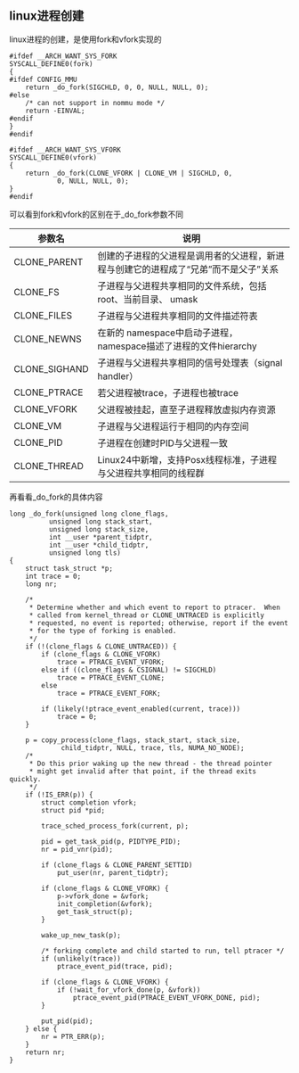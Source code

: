## linux进程创建

linux进程的创建，是使用fork和vfork实现的

```
#ifdef __ARCH_WANT_SYS_FORK
SYSCALL_DEFINE0(fork)
{
#ifdef CONFIG_MMU
	return _do_fork(SIGCHLD, 0, 0, NULL, NULL, 0);
#else
	/* can not support in nommu mode */
	return -EINVAL;
#endif
}
#endif
```

```
#ifdef __ARCH_WANT_SYS_VFORK
SYSCALL_DEFINE0(vfork)
{
	return _do_fork(CLONE_VFORK | CLONE_VM | SIGCHLD, 0,
			0, NULL, NULL, 0);
}
#endif
```

可以看到fork和vfork的区别在于_do_fork参数不同

参数名|说明
---|---
CLONE_PARENT|创建的子进程的父进程是调用者的父进程，新进程与创建它的进程成了“兄弟”而不是父子”关系
CLONE_FS|子进程与父进程共享相同的文件系统，包括root、当前目录、 umask 
CLONE_FILES|子进程与父进程共享相同的文件描述符表
CLONE_NEWNS|在新的 namespace中启动子进程， namespace描述了进程的文件hierarchy
CLONE_SIGHAND|子进程与父进程共享相同的信号处理表（signal handler）
CLONE_PTRACE|若父进程被trace，子进程也被trace 
CLONE_VFORK|父进程被挂起，直至子进程释放虚拟内存资源
CLONE_VM|子进程与父进程运行于相同的内存空间
CLONE_PID|子进程在创建时PID与父进程一致
CLONE_THREAD |Linux24中新增，支持Posx线程标准，子进程与父进程共享相同的线程群

再看看_do_fork的具体内容

```
long _do_fork(unsigned long clone_flags,
	      unsigned long stack_start,
	      unsigned long stack_size,
	      int __user *parent_tidptr,
	      int __user *child_tidptr,
	      unsigned long tls)
{
	struct task_struct *p;
	int trace = 0;
	long nr;

	/*
	 * Determine whether and which event to report to ptracer.  When
	 * called from kernel_thread or CLONE_UNTRACED is explicitly
	 * requested, no event is reported; otherwise, report if the event
	 * for the type of forking is enabled.
	 */
	if (!(clone_flags & CLONE_UNTRACED)) {
		if (clone_flags & CLONE_VFORK)
			trace = PTRACE_EVENT_VFORK;
		else if ((clone_flags & CSIGNAL) != SIGCHLD)
			trace = PTRACE_EVENT_CLONE;
		else
			trace = PTRACE_EVENT_FORK;

		if (likely(!ptrace_event_enabled(current, trace)))
			trace = 0;
	}

	p = copy_process(clone_flags, stack_start, stack_size,
			 child_tidptr, NULL, trace, tls, NUMA_NO_NODE);
	/*
	 * Do this prior waking up the new thread - the thread pointer
	 * might get invalid after that point, if the thread exits quickly.
	 */
	if (!IS_ERR(p)) {
		struct completion vfork;
		struct pid *pid;

		trace_sched_process_fork(current, p);

		pid = get_task_pid(p, PIDTYPE_PID);
		nr = pid_vnr(pid);

		if (clone_flags & CLONE_PARENT_SETTID)
			put_user(nr, parent_tidptr);

		if (clone_flags & CLONE_VFORK) {
			p->vfork_done = &vfork;
			init_completion(&vfork);
			get_task_struct(p);
		}

		wake_up_new_task(p);

		/* forking complete and child started to run, tell ptracer */
		if (unlikely(trace))
			ptrace_event_pid(trace, pid);

		if (clone_flags & CLONE_VFORK) {
			if (!wait_for_vfork_done(p, &vfork))
				ptrace_event_pid(PTRACE_EVENT_VFORK_DONE, pid);
		}

		put_pid(pid);
	} else {
		nr = PTR_ERR(p);
	}
	return nr;
}
```

